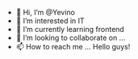 - 👋 Hi, I’m @Yevino
- 👀 I’m interested in IT
- 🌱 I’m currently learning frontend
- 💞️ I’m looking to collaborate on ...
- 📫 How to reach me ...
Hello guys!
<!---
Yevino/Yevino is a ✨ special ✨ repository because its `README.md` (this file) appears on your GitHub profile.
You can click the Preview link to take a look at your changes.
--->